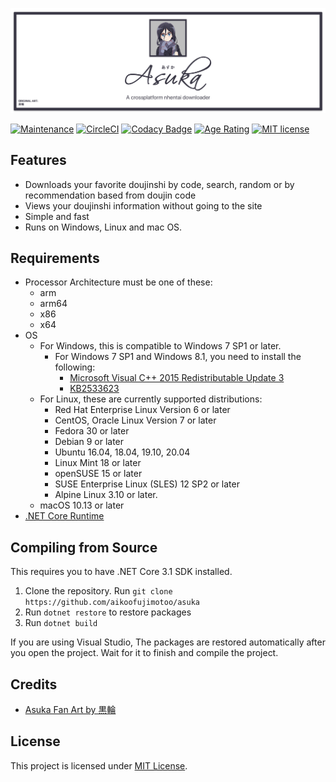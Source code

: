![asuka logo](docs/banner.png)

[![Maintenance](https://badgen.net/badge/maintaned%3F/yes/green)](https://github.com/aikoofujimotoo/asuka/graphs/commit-activity)
[![CircleCI](https://circleci.com/gh/aikoofujimotoo/asuka.svg?style=shield&circle-token=488813c48d642cdb1ff63cdb2483fdab55df8c19)](https://circleci.com/gh/aikoofujimotoo/asuka)
[![Codacy Badge](https://app.codacy.com/project/badge/Grade/0059a755ff954e02ac9a10246170a3fb)](https://www.codacy.com?utm_source=github.com&utm_medium=referral&utm_content=aikoofujimotoo/asuka&utm_campaign=Badge_Grade)
[![Age Rating](https://badgen.net/badge/age%20rating/18+/red)](https://en.wikipedia.org/wiki/Age_of_majority)
[![MIT license](https://badgen.net/badge/license/MIT/green)](LICENSE)

## Features

- Downloads your favorite doujinshi by code, search, random or by recommendation based from doujin code
- Views your doujinshi information without going to the site
- Simple and fast
- Runs on Windows, Linux and mac OS.

## Requirements

- Processor Architecture must be one of these:
  - arm
  - arm64
  - x86
  - x64
- OS
  - For Windows, this is compatible to Windows 7 SP1 or later.
    - For Windows 7 SP1 and Windows 8.1, you need to install the following:
      - [Microsoft Visual C++ 2015 Redistributable Update 3](https://www.microsoft.com/download/details.aspx?id=52685)
      - [KB2533623](https://support.microsoft.com/en-gb/help/2533623/microsoft-security-advisory-insecure-library-loading-could-allow-remot)
  - For Linux, these are currently supported distributions:
    - Red Hat Enterprise Linux Version 6 or later
    - CentOS, Oracle Linux Version 7 or later
    - Fedora 30 or later
    - Debian 9 or later
    - Ubuntu 16.04, 18.04, 19.10, 20.04
    - Linux Mint 18 or later
    - openSUSE 15 or later
    - SUSE Enterprise Linux (SLES) 12 SP2 or later
    - Alpine Linux 3.10 or later.
  - macOS 10.13 or later
- [.NET Core Runtime](https://dotnet.microsoft.com/download/dotnet-core/3.1)

## Compiling from Source

This requires you to have .NET Core 3.1 SDK installed.

1. Clone the repository. Run `git clone https://github.com/aikoofujimotoo/asuka`
2. Run `dotnet restore` to restore packages
3. Run `dotnet build`

If you are using Visual Studio, The packages are restored automatically after you open the project. Wait for it to finish and compile the project.

## Credits

- [Asuka Fan Art by 黒輪](https://www.pixiv.net/en/artworks/60973409)

## License

This project is licensed under [MIT License](LICENSE).
